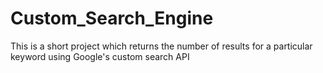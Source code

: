 # Custom_Search_Engine
This is a short project which returns the number of results for a particular keyword using Google's custom search API
